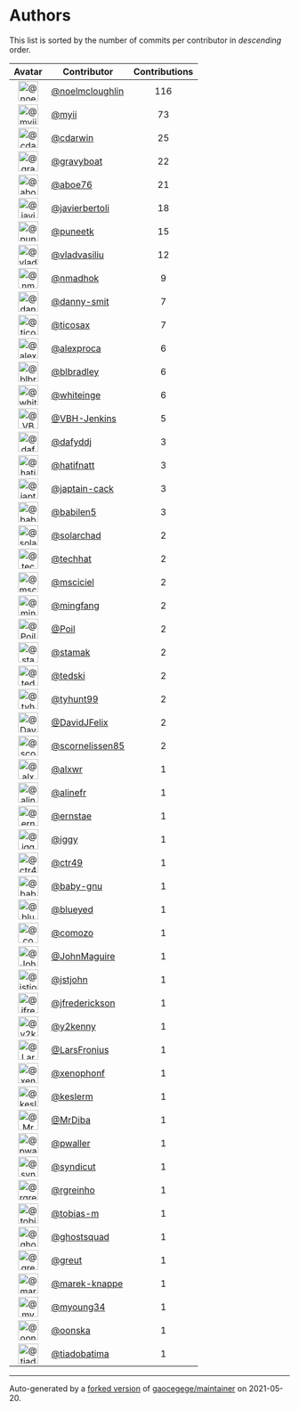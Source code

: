 # Authors

This list is sorted by the number of commits per contributor in _descending_ order.

Avatar|Contributor|Contributions
:-:|---|:-:
<img class='float-left rounded-1' src='https://avatars.githubusercontent.com/u/13322818?v=4' width='36' height='36' alt='@noelmcloughlin'>|[@noelmcloughlin](https://github.com/noelmcloughlin)|116
<img class='float-left rounded-1' src='https://avatars.githubusercontent.com/u/10231489?v=4' width='36' height='36' alt='@myii'>|[@myii](https://github.com/myii)|73
<img class='float-left rounded-1' src='https://avatars.githubusercontent.com/u/1121702?v=4' width='36' height='36' alt='@cdarwin'>|[@cdarwin](https://github.com/cdarwin)|25
<img class='float-left rounded-1' src='https://avatars.githubusercontent.com/u/1396878?v=4' width='36' height='36' alt='@gravyboat'>|[@gravyboat](https://github.com/gravyboat)|22
<img class='float-left rounded-1' src='https://avatars.githubusercontent.com/u/1800660?v=4' width='36' height='36' alt='@aboe76'>|[@aboe76](https://github.com/aboe76)|21
<img class='float-left rounded-1' src='https://avatars.githubusercontent.com/u/242396?v=4' width='36' height='36' alt='@javierbertoli'>|[@javierbertoli](https://github.com/javierbertoli)|18
<img class='float-left rounded-1' src='https://avatars.githubusercontent.com/u/528061?v=4' width='36' height='36' alt='@puneetk'>|[@puneetk](https://github.com/puneetk)|15
<img class='float-left rounded-1' src='https://avatars.githubusercontent.com/u/175579?v=4' width='36' height='36' alt='@vladvasiliu'>|[@vladvasiliu](https://github.com/vladvasiliu)|12
<img class='float-left rounded-1' src='https://avatars.githubusercontent.com/u/3374962?v=4' width='36' height='36' alt='@nmadhok'>|[@nmadhok](https://github.com/nmadhok)|9
<img class='float-left rounded-1' src='https://avatars.githubusercontent.com/u/10724315?v=4' width='36' height='36' alt='@danny-smit'>|[@danny-smit](https://github.com/danny-smit)|7
<img class='float-left rounded-1' src='https://avatars.githubusercontent.com/u/1174343?v=4' width='36' height='36' alt='@ticosax'>|[@ticosax](https://github.com/ticosax)|7
<img class='float-left rounded-1' src='https://avatars.githubusercontent.com/u/252961?v=4' width='36' height='36' alt='@alexproca'>|[@alexproca](https://github.com/alexproca)|6
<img class='float-left rounded-1' src='https://avatars.githubusercontent.com/u/1435085?v=4' width='36' height='36' alt='@blbradley'>|[@blbradley](https://github.com/blbradley)|6
<img class='float-left rounded-1' src='https://avatars.githubusercontent.com/u/91293?v=4' width='36' height='36' alt='@whiteinge'>|[@whiteinge](https://github.com/whiteinge)|6
<img class='float-left rounded-1' src='https://avatars.githubusercontent.com/u/34718107?v=4' width='36' height='36' alt='@VBH-Jenkins'>|[@VBH-Jenkins](https://github.com/VBH-Jenkins)|5
<img class='float-left rounded-1' src='https://avatars.githubusercontent.com/u/4195158?v=4' width='36' height='36' alt='@dafyddj'>|[@dafyddj](https://github.com/dafyddj)|3
<img class='float-left rounded-1' src='https://avatars.githubusercontent.com/u/807283?v=4' width='36' height='36' alt='@hatifnatt'>|[@hatifnatt](https://github.com/hatifnatt)|3
<img class='float-left rounded-1' src='https://avatars.githubusercontent.com/u/16061886?v=4' width='36' height='36' alt='@japtain-cack'>|[@japtain-cack](https://github.com/japtain-cack)|3
<img class='float-left rounded-1' src='https://avatars.githubusercontent.com/u/117961?v=4' width='36' height='36' alt='@babilen5'>|[@babilen5](https://github.com/babilen5)|3
<img class='float-left rounded-1' src='https://avatars.githubusercontent.com/u/50369843?v=4' width='36' height='36' alt='@solarchad'>|[@solarchad](https://github.com/solarchad)|2
<img class='float-left rounded-1' src='https://avatars.githubusercontent.com/u/287147?v=4' width='36' height='36' alt='@techhat'>|[@techhat](https://github.com/techhat)|2
<img class='float-left rounded-1' src='https://avatars.githubusercontent.com/u/7060082?v=4' width='36' height='36' alt='@msciciel'>|[@msciciel](https://github.com/msciciel)|2
<img class='float-left rounded-1' src='https://avatars.githubusercontent.com/u/821695?v=4' width='36' height='36' alt='@mingfang'>|[@mingfang](https://github.com/mingfang)|2
<img class='float-left rounded-1' src='https://avatars.githubusercontent.com/u/534313?v=4' width='36' height='36' alt='@Poil'>|[@Poil](https://github.com/Poil)|2
<img class='float-left rounded-1' src='https://avatars.githubusercontent.com/u/5549415?v=4' width='36' height='36' alt='@stamak'>|[@stamak](https://github.com/stamak)|2
<img class='float-left rounded-1' src='https://avatars.githubusercontent.com/u/1806188?v=4' width='36' height='36' alt='@tedski'>|[@tedski](https://github.com/tedski)|2
<img class='float-left rounded-1' src='https://avatars.githubusercontent.com/u/12551470?v=4' width='36' height='36' alt='@tyhunt99'>|[@tyhunt99](https://github.com/tyhunt99)|2
<img class='float-left rounded-1' src='https://avatars.githubusercontent.com/u/263432?v=4' width='36' height='36' alt='@DavidJFelix'>|[@DavidJFelix](https://github.com/DavidJFelix)|2
<img class='float-left rounded-1' src='https://avatars.githubusercontent.com/u/5145555?v=4' width='36' height='36' alt='@scornelissen85'>|[@scornelissen85](https://github.com/scornelissen85)|2
<img class='float-left rounded-1' src='https://avatars.githubusercontent.com/u/1920805?v=4' width='36' height='36' alt='@alxwr'>|[@alxwr](https://github.com/alxwr)|1
<img class='float-left rounded-1' src='https://avatars.githubusercontent.com/u/4754654?v=4' width='36' height='36' alt='@alinefr'>|[@alinefr](https://github.com/alinefr)|1
<img class='float-left rounded-1' src='https://avatars.githubusercontent.com/u/3441274?v=4' width='36' height='36' alt='@ernstae'>|[@ernstae](https://github.com/ernstae)|1
<img class='float-left rounded-1' src='https://avatars.githubusercontent.com/u/20441?v=4' width='36' height='36' alt='@iggy'>|[@iggy](https://github.com/iggy)|1
<img class='float-left rounded-1' src='https://avatars.githubusercontent.com/u/1297771?v=4' width='36' height='36' alt='@ctr49'>|[@ctr49](https://github.com/ctr49)|1
<img class='float-left rounded-1' src='https://avatars.githubusercontent.com/u/1233212?v=4' width='36' height='36' alt='@baby-gnu'>|[@baby-gnu](https://github.com/baby-gnu)|1
<img class='float-left rounded-1' src='https://avatars.githubusercontent.com/u/9766?v=4' width='36' height='36' alt='@blueyed'>|[@blueyed](https://github.com/blueyed)|1
<img class='float-left rounded-1' src='https://avatars.githubusercontent.com/u/5060511?v=4' width='36' height='36' alt='@comozo'>|[@comozo](https://github.com/comozo)|1
<img class='float-left rounded-1' src='https://avatars.githubusercontent.com/u/440033?v=4' width='36' height='36' alt='@JohnMaguire'>|[@JohnMaguire](https://github.com/JohnMaguire)|1
<img class='float-left rounded-1' src='https://avatars.githubusercontent.com/u/459014?v=4' width='36' height='36' alt='@jstjohn'>|[@jstjohn](https://github.com/jstjohn)|1
<img class='float-left rounded-1' src='https://avatars.githubusercontent.com/u/1923178?v=4' width='36' height='36' alt='@jfrederickson'>|[@jfrederickson](https://github.com/jfrederickson)|1
<img class='float-left rounded-1' src='https://avatars.githubusercontent.com/u/1659040?v=4' width='36' height='36' alt='@y2kenny'>|[@y2kenny](https://github.com/y2kenny)|1
<img class='float-left rounded-1' src='https://avatars.githubusercontent.com/u/609378?v=4' width='36' height='36' alt='@LarsFronius'>|[@LarsFronius](https://github.com/LarsFronius)|1
<img class='float-left rounded-1' src='https://avatars.githubusercontent.com/u/7139195?v=4' width='36' height='36' alt='@xenophonf'>|[@xenophonf](https://github.com/xenophonf)|1
<img class='float-left rounded-1' src='https://avatars.githubusercontent.com/u/3018310?v=4' width='36' height='36' alt='@keslerm'>|[@keslerm](https://github.com/keslerm)|1
<img class='float-left rounded-1' src='https://avatars.githubusercontent.com/u/37332424?v=4' width='36' height='36' alt='@MrDiba'>|[@MrDiba](https://github.com/MrDiba)|1
<img class='float-left rounded-1' src='https://avatars.githubusercontent.com/u/438648?v=4' width='36' height='36' alt='@pwaller'>|[@pwaller](https://github.com/pwaller)|1
<img class='float-left rounded-1' src='https://avatars.githubusercontent.com/u/476168?v=4' width='36' height='36' alt='@syndicut'>|[@syndicut](https://github.com/syndicut)|1
<img class='float-left rounded-1' src='https://avatars.githubusercontent.com/u/6969134?v=4' width='36' height='36' alt='@rgreinho'>|[@rgreinho](https://github.com/rgreinho)|1
<img class='float-left rounded-1' src='https://avatars.githubusercontent.com/u/3762852?v=4' width='36' height='36' alt='@tobias-m'>|[@tobias-m](https://github.com/tobias-m)|1
<img class='float-left rounded-1' src='https://avatars.githubusercontent.com/u/903488?v=4' width='36' height='36' alt='@ghostsquad'>|[@ghostsquad](https://github.com/ghostsquad)|1
<img class='float-left rounded-1' src='https://avatars.githubusercontent.com/u/1388?v=4' width='36' height='36' alt='@greut'>|[@greut](https://github.com/greut)|1
<img class='float-left rounded-1' src='https://avatars.githubusercontent.com/u/6347747?v=4' width='36' height='36' alt='@marek-knappe'>|[@marek-knappe](https://github.com/marek-knappe)|1
<img class='float-left rounded-1' src='https://avatars.githubusercontent.com/u/879922?v=4' width='36' height='36' alt='@myoung34'>|[@myoung34](https://github.com/myoung34)|1
<img class='float-left rounded-1' src='https://avatars.githubusercontent.com/u/3889139?v=4' width='36' height='36' alt='@oonska'>|[@oonska](https://github.com/oonska)|1
<img class='float-left rounded-1' src='https://avatars.githubusercontent.com/u/3767479?v=4' width='36' height='36' alt='@tiadobatima'>|[@tiadobatima](https://github.com/tiadobatima)|1

---

Auto-generated by a [forked version](https://github.com/myii/maintainer) of [gaocegege/maintainer](https://github.com/gaocegege/maintainer) on 2021-05-20.
